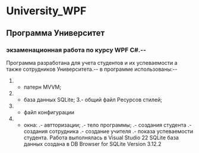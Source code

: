 # University_WPF
## Программа Университет 
### экзаменационная работа по курсу WPF C#.--
Программа разработана для учета студентов и их успеваемости а также сотрудников Университета.--
в программе использованы:--
  1. - патерн MVVM;
  2. - база данных SQLite;
  3.- общий файл Ресурсов стилей;
  4. - файл конфигурации
  5. - окна:
    .- автторизации;
    .- тело программы;
    .- создания студента
    .- создания сотрудника
    .- создание учителя
    .- показа успеваемости студента.
 Работа выполнялась в Visual Studio 22
 SQLite база данных создана в DB Browser for SQLite Version 3.12.2
